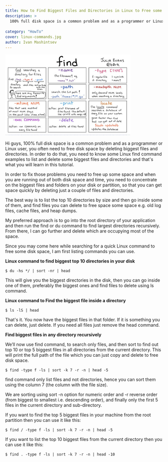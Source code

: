 ```yaml
---
title: How to Find Biggest Files and Directories in Linux to Free some Disk Space Quickly
description: >
  100% full disk space is a common problem and as a programmer or Linux user, you often need to free disk space by deleting biggest files and directories.
  
category: "HowTo"
cover: linux-commands.jpg
author: Ivan Mashintsev
---
```

![Linux commands cheatsheet](linux-commands.jpg)

Hi guys, 100% full disk space is a common problem and as a programmer or Linux user, you often need to free disk space by deleting biggest files and directories. 
In order to do that, you need to know some Linux find command examples to list and delete some biggest files and directories and that's what you will learn in this tutorial.

In order to fix those problems you need to free up some space and when you are running out of both disk space and time, 
you need to concentrate on the biggest files and folders on your disk or partition, 
so that you can get space quickly by deleting just a couple of files and directories.

The best way is to list the top 10 directories by size and then go inside some of them, 
and find files you can delete to free space some space e.g. old log files, cache files, and heap dumps.

My preferred approach is to go into the root directory of your application and then run the find or du command to find largest directories recursively.
 From there, I can go further and delete which are occupying most of the space.

Since you may come here while searching for a quick Linux command to free some disk space, I am first listing commands you can use.

**Linux command to find biggest top 10 directories in your disk**

```
$ du -hs */ | sort -nr | head
```

This will give you the biggest directories in the disk, then you can go inside one of them, preferably the biggest ones and find files to delete using ls command.

**Linux command to Find the biggest file inside a directory**

```
$ ls -lS | head
```

That's it.  You now have the biggest files in that folder. If it is something you can delete, just delete. If you need all files just remove the head command.


**Find biggest files in any directory recursively**

We’ll now use find command, to search only files, and then sort to find out top 10 or top 5 biggest files in all directories from the current directory. 
This will print the full path of the file which you can just copy and delete to free disk space.

```
$ find -type f -ls | sort -k 7 -r -n | head -5
```

find command only list files and not directories, hence you can sort them using the column 7 (the column with the file size).

We are sorting using sort -n option for numeric order and -r reverse order (from biggest to smallest i.e. descending order), and finally only the first 5 files in the current directory and sub-directory.

If you want to find the top 5 biggest files in your machine from the root partition then you can use it like this:

```
$ find / -type f -ls | sort -k 7 -r -n | head -5
```

If you want to list the top 10 biggest files from the current directory then you can use it like this:

```
$ find . -type f -ls | sort -k 7 -r -n | head -10
```

